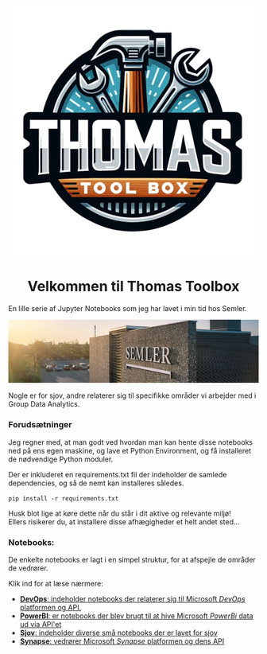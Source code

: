 <center>

![Thomas Toolbox](media/logo.png)

# Velkommen til Thomas Toolbox

</center>

En lille serie af Jupyter Notebooks som jeg har lavet i min tid hos Semler.

![Semler](media/Semler.jpg)

Nogle er for sjov, andre relaterer sig til specifikke områder vi arbejder med i Group Data Analytics.

### Forudsætninger

Jeg regner med, at man godt ved hvordan man kan hente disse notebooks ned på ens egen maskine, og lave et Python Environment, og få installeret de nødvendige Python moduler.

Der er inkluderet en requirements.txt fil der indeholder de samlede dependencies, og så de nemt kan installeres således.

```
pip install -r requirements.txt
```
Husk blot lige at køre dette når du står i dit aktive og relevante miljø!  
Ellers risikerer du, at installere disse afhægigheder et helt andet sted...

### Notebooks:

De enkelte notebooks er lagt i en simpel struktur, for at afspejle de områder de vedrører.

Klik ind for at læse nærmere:
- [**DevOps**: indeholder notebooks der relaterer sig til Microsoft *DevOps* platformen og API.](./DevOps/readme.md)
- [**PowerBI**: er notebooks der blev brugt til at hive Microsoft *PowerBi* data ud via API'et](./PowerBI/readme.md)
- [**Sjov**: indeholder diverse små notebooks der er lavet for sjov](./Sjov/readme.md)
- [**Synapse**: vedrører Microsoft *Synapse* platformen og dens API](./Synapse/readme.md)
